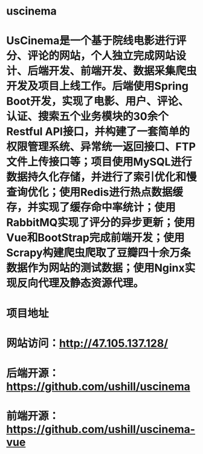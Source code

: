 # uscinema

# UsCinema是一个基于院线电影进行评分、评论的网站，个人独立完成网站设计、后端开发、前端开发、数据采集爬虫开发及项目上线工作。后端使用Spring Boot开发，实现了电影、用户、评论、认证、搜索五个业务模块的30余个Restful API接口，并构建了一套简单的权限管理系统、异常统一返回接口、FTP文件上传接口等；项目使用MySQL进行数据持久化存储，并进行了索引优化和慢查询优化；使用Redis进行热点数据缓存，并实现了缓存命中率统计；使用RabbitMQ实现了评分的异步更新；使用Vue和BootStrap完成前端开发；使用Scrapy构建爬虫爬取了豆瓣四十余万条数据作为网站的测试数据；使用Nginx实现反向代理及静态资源代理。

# 项目地址

# 网站访问：http://47.105.137.128/
# 后端开源：https://github.com/ushill/uscinema
# 前端开源：https://github.com/ushill/uscinema-vue
